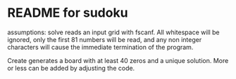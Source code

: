 # README for sudoku

assumptions: solve reads an input grid with fscanf. All whitespace will be ignored, only the first 81 numbers will be read, and any non integer characters will cause the immediate termination of the program.

Create generates a board with at least 40 zeros and a unique solution. More or less can be added by adjusting the code. 

